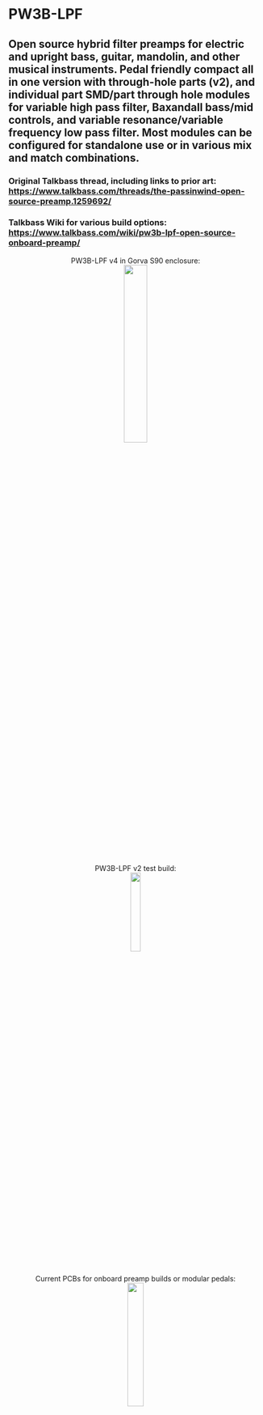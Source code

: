 # PW3B-LPF
## Open source hybrid filter preamps for electric and upright bass, guitar, mandolin, and other musical instruments. Pedal friendly compact all in one version with through-hole parts (v2), and individual part SMD/part through hole modules for variable high pass filter, Baxandall bass/mid controls, and variable resonance/variable frequency low pass filter. Most modules can be configured for standalone use or in various mix and match combinations.

### Original Talkbass thread, including links to prior art: https://www.talkbass.com/threads/the-passinwind-open-source-preamp.1259692/

### Talkbass Wiki for various build options: https://www.talkbass.com/wiki/pw3b-lpf-open-source-onboard-preamp/

<p align="center" width="100%">
PW3B-LPF v4 in Gorva S90 enclosure:</br>
    <img width="30%" src="https://user-images.githubusercontent.com/127763821/236630708-b9812c4f-c3fb-433a-8882-7cfeef485877.jpg">
</p>


<p align="center" width="100%">
PW3B-LPF v2 test build:</br>
    <img width="20%" src="https://user-images.githubusercontent.com/127763821/236630518-512622c4-867d-40fe-876d-e950f9f573dd.jpg">
</p>



<p align="center" width="100%">
Current PCBs for onboard preamp builds or modular pedals: </br>
    <img width="25%" src="https://user-images.githubusercontent.com/127763821/231826833-d4ab2c50-5cef-490f-a971-f1aa1ea49bb5.png">
</p>

